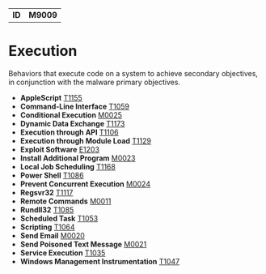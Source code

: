 |||
|--|-----|
|**ID**|**M9009**|

# Execution #
Behaviors that execute code on a system to achieve secondary objectives, in conjunction with the malware primary objectives.

* **AppleScript** [T1155](https://github.com/MAECProject/malware-behaviors/blob/master/execution/applescript.md)
* **Command-Line Interface** [T1059](https://github.com/MAECProject/malware-behaviors/blob/master/execution/command-line.md)
* **Conditional Execution** [M0025](https://github.com/MAECProject/malware-behaviors/blob/master/execution/conditional-execute.md)
* **Dynamic Data Exchange** [T1173](https://github.com/MAECProject/malware-behaviors/blob/master/execution/dynamic-data-ex.md)
* **Execution through API** [T1106](https://github.com/MAECProject/malware-behaviors/blob/master/execution/execution-via-api.md)
* **Execution through Module Load** [T1129](https://github.com/MAECProject/malware-behaviors/blob/master/execution/execution-via-module-load.md)
* **Exploit Software** [E1203](https://github.com/MAECProject/malware-behaviors/blob/master/execution/exploit-software.md)
* **Install Additional Program** [M0023](https://github.com/MAECProject/malware-behaviors/blob/master/execution/install-second-prog.md)
* **Local Job Scheduling** [T1168](https://github.com/MAECProject/malware-behaviors/blob/master/execution/local-job-sch.md)
* **Power Shell** [T1086](https://github.com/MAECProject/malware-behaviors/blob/master/execution/power-shell.md)
* **Prevent Concurrent Execution** [M0024](https://github.com/MAECProject/malware-behaviors/blob/master/execution/prevent-concurrent-exe.md)
* **Regsvr32** [T1117](https://github.com/MAECProject/malware-behaviors/blob/master/defense-evasion/regsvr32.md)
* **Remote Commands** [M0011](https://github.com/MAECProject/malware-behaviors/blob/master/execution/remote-commands.md)
* **Rundll32** [T1085](https://github.com/MAECProject/malware-behaviors/blob/master/defense-evasion/rundll32.md)
* **Scheduled Task** [T1053](https://github.com/MAECProject/malware-behaviors/blob/master/execution/scheduled-task.md)
* **Scripting** [T1064](https://github.com/MAECProject/malware-behaviors/blob/master/execution/scripting.md)
* **Send Email** [M0020](https://github.com/MAECProject/malware-behaviors/blob/master/execution/send-email.md)
* **Send Poisoned Text Message** [M0021](https://github.com/MAECProject/malware-behaviors/blob/master/execution/send-poison-text-msg.md)
* **Service Execution** [T1035](https://github.com/MAECProject/malware-behaviors/blob/master/execution/service-exe.md)
* **Windows Management Instrumentation** [T1047](https://github.com/MAECProject/malware-behaviors/blob/master/execution/windows-mgt-inst.md)